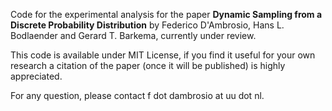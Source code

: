 Code for the experimental analysis for the paper **Dynamic Sampling from a Discrete Probability Distribution** by Federico D'Ambrosio, Hans L. Bodlaender and Gerard T. Barkema, currently under review. 

This code is available under MIT License, if you find it useful for your own research a citation of the paper (once it will be published) is highly appreciated. 

For any question, please contact f dot dambrosio at uu dot nl. 
